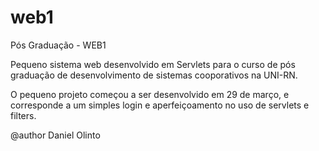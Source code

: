 web1
====

Pós Graduação - WEB1

Pequeno sistema web desenvolvido em Servlets para o curso de pós graduação de desenvolvimento de sistemas cooporativos na UNI-RN.

O pequeno projeto começou a ser desenvolvido em 29 de março, e corresponde a um simples login e aperfeiçoamento no uso de servlets e filters.

@author Daniel Olinto
